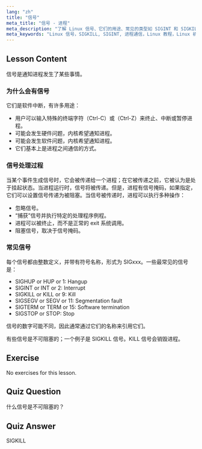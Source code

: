 ```yaml
---
lang: "zh"
title: "信号"
meta_title: "信号 - 进程"
meta_description: "了解 Linux 信号、它们的用途、常见的类型如 SIGINT 和 SIGKILL，以及进程如何处理它们。理解信号基础知识以更好地控制 Linux。"
meta_keywords: "Linux 信号，SIGKILL, SIGINT, 进程通信，Linux 教程，Linux 初学者，Linux 指南"
---
```


## Lesson Content

信号是通知进程发生了某些事情。

### 为什么会有信号

它们是软件中断，有许多用途：

- 用户可以输入特殊的终端字符（Ctrl-C）或（Ctrl-Z）来终止、中断或暂停进程。
- 可能会发生硬件问题，内核希望通知进程。
- 可能会发生软件问题，内核希望通知进程。
- 它们基本上是进程之间通信的方式。

### 信号处理过程

当某个事件生成信号时，它会被传递给一个进程；在它被传递之前，它被认为是处于挂起状态。当进程运行时，信号将被传递。但是，进程有信号掩码，如果指定，它们可以设置信号传递为被阻塞。当信号被传递时，进程可以执行多种操作：

- 忽略信号。
- “捕获”信号并执行特定的处理程序例程。
- 进程可以被终止，而不是正常的 exit 系统调用。
- 阻塞信号，取决于信号掩码。

### 常见信号

每个信号都由整数定义，并带有符号名称，形式为 SIGxxx。一些最常见的信号是：

- SIGHUP or HUP or 1: Hangup
- SIGINT or INT or 2: Interrupt
- SIGKILL or KILL or 9: Kill
- SIGSEGV or SEGV or 11: Segmentation fault
- SIGTERM or TERM or 15: Software termination
- SIGSTOP or STOP: Stop

信号的数字可能不同，因此通常通过它们的名称来引用它们。

有些信号是不可阻塞的；一个例子是 SIGKILL 信号。KILL 信号会销毁进程。

## Exercise

No exercises for this lesson.

## Quiz Question

什么信号是不可阻塞的？

## Quiz Answer

SIGKILL
